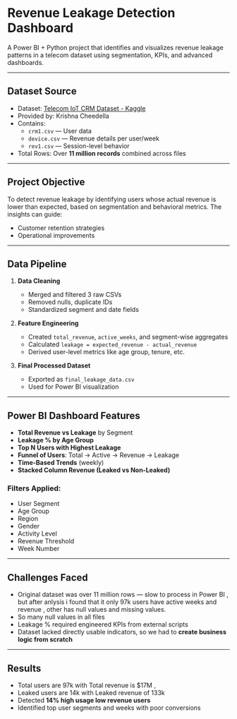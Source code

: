 # Revenue Leakage Detection Dashboard

A Power BI + Python project that identifies and visualizes revenue leakage patterns in a telecom dataset using segmentation, KPIs, and advanced dashboards.

---

## Dataset Source

- Dataset: [Telecom IoT CRM Dataset - Kaggle](https://www.kaggle.com/datasets/krishnacheedella/telecom-iot-crm-dataset)
- Provided by: Krishna Cheedella
- Contains:  
  - `crm1.csv` — User data  
  - `device.csv` — Revenue details per user/week  
  - `rev1.csv` — Session-level behavior  
- Total Rows: Over **11 million records** combined across files

---

##  Project Objective

To detect revenue leakage by identifying users whose actual revenue is lower than expected, based on segmentation and behavioral metrics. The insights can guide:
- Customer retention strategies
- Operational improvements

---

##  Data Pipeline

1. **Data Cleaning**  
   - Merged and filtered 3 raw CSVs  
   - Removed nulls, duplicate IDs  
   - Standardized segment and date fields  

2. **Feature Engineering**  
   - Created `total_revenue`, `active_weeks`, and segment-wise aggregates  
   - Calculated `leakage = expected_revenue - actual_revenue`  
   - Derived user-level metrics like age group, tenure, etc.

3. **Final Processed Dataset**  
   - Exported as `final_leakage_data.csv`  
   - Used for Power BI visualization

---

## Power BI Dashboard Features

- **Total Revenue vs Leakage** by Segment
- **Leakage % by Age Group**
- **Top N Users with Highest Leakage**
- **Funnel of Users**: Total → Active → Revenue → Leakage
- **Time-Based Trends** (weekly)
- **Stacked Column Revenue (Leaked vs Non-Leaked)**

###  Filters Applied:
- User Segment
- Age Group
- Region
- Gender
- Activity Level
- Revenue Threshold
- Week Number

---

##  Challenges Faced

- Original dataset was over 11 million rows — slow to process in Power BI , but after anlysis i found that it only 97k users have active weeks and revenue , other has null values and missing values.
- So many null values in all files
- Leakage % required engineered KPIs from external scripts
- Dataset lacked directly usable indicators, so we had to **create business logic from scratch**

---

##  Results
- Total users are 97k with Total revenue is $17M ,
- Leaked users are 14k with Leaked revenue of 133k
- Detected **14% high usage low revenue users**
- Identified top user segments and weeks with poor conversions



